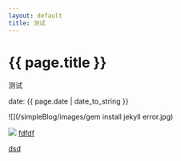 ```yaml
---
layout: default
title: 测试
---
```

# {{ page.title }}

测试

date: {{ page.date | date_to_string }}

![](/simpleBlog/images/gem install jekyll error.jpg)

![](http://m.yea.im/di/1ZMX/08.jpg)
[fdfdf](http://codepen.io/bakerz/full/jEayZB)

<a href="dfd" target="_blank">dsd</a>